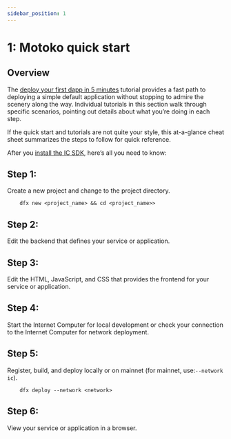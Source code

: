 ```yaml
---
sidebar_position: 1
---
```

# 1: Motoko quick start

## Overview

The [deploy your first dapp in 5 minutes](/tutorials/deploy_sample_app.md) tutorial provides a fast path to deploying a simple default application without stopping to admire the scenery along the way. Individual tutorials in this section walk through specific scenarios, pointing out details about what you’re doing in each step.

If the quick start and tutorials are not quite your style, this at-a-glance cheat sheet summarizes the steps to follow for quick reference.

After you [install the IC SDK](../../setup/install/index.mdx), here’s all you need to know:

## Step 1:
Create a new project and change to the project directory.

        dfx new <project_name> && cd <project_name>>

## Step 2:
Edit the backend that defines your service or application.

## Step 3:
Edit the HTML, JavaScript, and CSS that provides the frontend for your service or application.

## Step 4:
Start the Internet Computer for local development or check your connection to the Internet Computer for network deployment.

## Step 5:
Register, build, and deploy locally or on mainnet (for mainnet, use:`--network ic`).

        dfx deploy --network <network>

## Step 6:
View your service or application in a browser.
